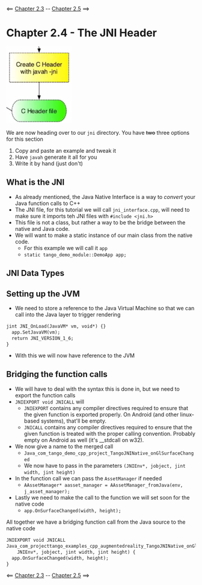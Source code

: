 <== [Chapter 2.3](./Chapter_02_03.md) -- [Chapter 2.5](./Chapter_02_05.md) ==>

# Chapter 2.4  - The JNI Header

![Java Main Activity](../images/Chapter_02_IMG_003.png)

We are now heading over to our `jni` directory. You have ~~two~~ three options for this section

1. Copy and paste an example and tweak it
2. Have `javah` generate it all for you
3. Write it by hand (just don't)

## What is the JNI
* As already mentioned, the Java Native Interface is a way to *convert* your Java function calls to C++
* The JNI file, for this tutorial we will call `jni_interface.cpp`, will need to make sure it imports teh JNI files with `#include <jni.h>`
* This file is not a class, but rather a way to be the bridge between the native and Java code. 
* We will want to make a static instance of our main class from the native code.
    * For this example we will call it `app`
    * `static tango_demo_module::DemoApp app;`

## JNI Data Types



## Setting up the JVM
* We need to store a reference to the Java Virtual Machine so that we can call into the Java layer to trigger rendering

```
jint JNI_OnLoad(JavaVM* vm, void*) {}
  app.SetJavaVM(vm);
  return JNI_VERSION_1_6;
}
```
* With this we will now have reference to the JVM

## Bridging the function calls
* We will have to deal with the syntax this is done in, but we need to export the function calls
* `JNIEXPORT void JNICALL` will 
    * `JNIEXPORT` contains any compiler directives required to ensure that the given function is exported properly. On Android (and other linux-based systems), that'll be empty.
    * `JNICALL` contains any compiler directives required to ensure that the given function is treated with the proper calling convention. Probably empty on Android as well (it's __stdcall on w32).
* We now give a name to the merged call
    * `Java_com_tango_demo_cpp_project_TangoJNINative_onGlSurfaceChanged`
    * We now have to pass in the parameters `(JNIEnv*, jobject, jint width, jint height)`
* In the function call we can pass the `AssetManager` if needed
    *  `AAssetManager* aasset_manager = AAssetManager_fromJava(env, j_asset_manager);`
* Lastly we need to make the call to the function we will set soon for the native code
    * `app.OnSurfaceChanged(width, height);`

All together we have a bridging function call from the Java source to the native code

```
JNIEXPORT void JNICALL
Java_com_projecttango_examples_cpp_augmentedreality_TangoJNINative_onGlSurfaceChanged(
    JNIEnv*, jobject, jint width, jint height) {
  app.OnSurfaceChanged(width, height);
}
```

<== [Chapter 2.3](./Chapter_02_03.md) -- [Chapter 2.5](./Chapter_02_05.md) ==>
